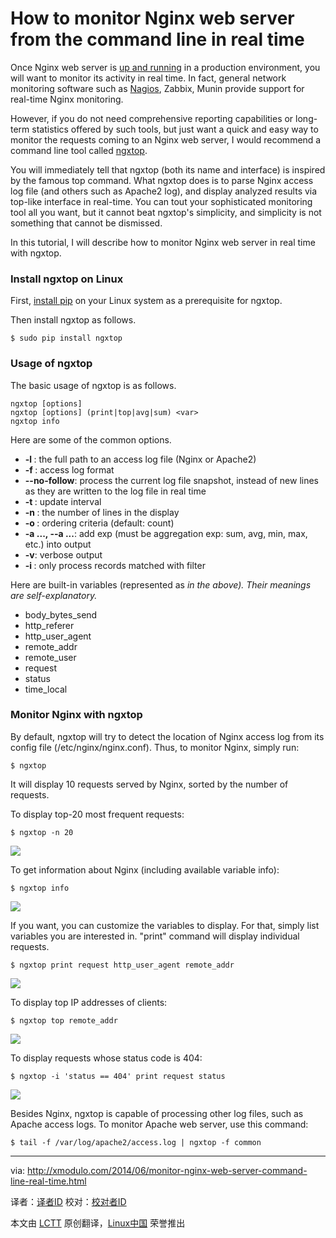 How to monitor Nginx web server from the command line in real time
================================================================================
Once Nginx web server is [up and running][1] in a production environment, you will want to monitor its activity in real time. In fact, general network monitoring software such as [Nagios][2], Zabbix, Munin provide support for real-time Nginx monitoring.

However, if you do not need comprehensive reporting capabilities or long-term statistics offered by such tools, but just want a quick and easy way to monitor the requests coming to an Nginx web server, I would recommend a command line tool called [ngxtop][3].

You will immediately tell that ngxtop (both its name and interface) is inspired by the famous top command. What ngxtop does is to parse Nginx access log file (and others such as Apache2 log), and display analyzed results via top-like interface in real-time. You can tout your sophisticated monitoring tool all you want, but it cannot beat ngxtop's simplicity, and simplicity is not something that cannot be dismissed.

In this tutorial, I will describe how to monitor Nginx web server in real time with ngxtop.

### Install ngxtop on Linux ###

First, [install pip][4] on your Linux system as a prerequisite for ngxtop.

Then install ngxtop as follows.

    $ sudo pip install ngxtop

### Usage of ngxtop ###

The basic usage of ngxtop is as follows.

    ngxtop [options]
    ngxtop [options] (print|top|avg|sum) <var>
    ngxtop info

Here are some of the common options.

- **-l <file>**: the full path to an access log file (Nginx or Apache2)
- **-f <format>**: access log format
- **--no-follow**: process the current log file snapshot, instead of new lines as they are written to the log file in real time
- **-t <seconds>**: update interval
- **-n <number>**: the number of lines in the display
- **-o <var>**: ordering criteria (default: count)
- **-a <exp> ..., --a <exp> ...**: add exp (must be aggregation exp: sum, avg, min, max, etc.) into output
- **-v**: verbose output
- **-i <filter-expression>**: only process records matched with filter

Here are built-in variables (represented as <var> in the above). Their meanings are self-explanatory.

- body_bytes_send
- http_referer
- http_user_agent
- remote_addr
- remote_user
- request
- status
- time_local

### Monitor Nginx with ngxtop ###

By default, ngxtop will try to detect the location of Nginx access log from its config file (/etc/nginx/nginx.conf). Thus, to monitor Nginx, simply run:

    $ ngxtop

It will display 10 requests served by Nginx, sorted by the number of requests.

To display top-20 most frequent requests:

    $ ngxtop -n 20

![](https://farm4.staticflickr.com/3820/14294438196_c3996b1c4f_z.jpg)

To get information about Nginx (including available variable info):

    $ ngxtop info

![](https://farm4.staticflickr.com/3813/14317586785_ea6d95cbd0_z.jpg)

If you want, you can customize the variables to display. For that, simply list variables you are interested in. "print" command will display individual requests.

    $ ngxtop print request http_user_agent remote_addr

![](https://farm4.staticflickr.com/3808/14131056547_72f3e8524b_z.jpg)

To display top IP addresses of clients:

    $ ngxtop top remote_addr

![](https://farm4.staticflickr.com/3759/14130973180_1b9c436db3_z.jpg)

To display requests whose status code is 404:

    $ ngxtop -i 'status == 404' print request status

![](https://farm6.staticflickr.com/5482/14130935259_e4d841394f_z.jpg)

Besides Nginx, ngxtop is capable of processing other log files, such as Apache access logs. To monitor Apache web server, use this command:

    $ tail -f /var/log/apache2/access.log | ngxtop -f common

--------------------------------------------------------------------------------

via: http://xmodulo.com/2014/06/monitor-nginx-web-server-command-line-real-time.html

译者：[译者ID](https://github.com/译者ID) 校对：[校对者ID](https://github.com/校对者ID)

本文由 [LCTT](https://github.com/LCTT/TranslateProject) 原创翻译，[Linux中国](http://linux.cn/) 荣誉推出

[1]:http://xmodulo.com/2014/01/compile-install-nginx-web-server.html
[2]:http://xmodulo.com/2013/12/monitor-common-services-nagios.html
[3]:https://github.com/lebinh/ngxtop
[4]:http://ask.xmodulo.com/install-pip-linux.html